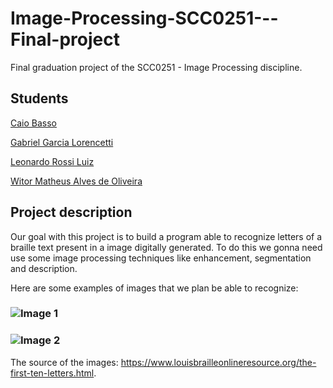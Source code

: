 # Image-Processing-SCC0251---Final-project
Final graduation project of the SCC0251 - Image Processing discipline.

## Students

  [Caio Basso](https://github.com/caioadb)

  [Gabriel Garcia Lorencetti](https://github.com/gabrielgarcia7)

  [Leonardo Rossi Luiz](https://github.com/leonrossi)

  [Witor Matheus Alves de Oliveira](https://github.com/witorMao)

## Project description

Our goal with this project is to build a program able to recognize letters of a braille text present in a image digitally generated. To do this we gonna need use some image processing techniques like enhancement, segmentation and description.

Here are some examples of images that we plan be able to recognize:

  ### ![Image 1](https://www.louisbrailleonlineresource.org/uploads/1/9/4/4/19443713/editor/cci15012018-2.jpg?1516324131)

  ### ![Image 2](https://www.louisbrailleonlineresource.org/uploads/1/9/4/4/19443713/editor/cci15012018-2-2.jpg?1516060813)

The source of the images: https://www.louisbrailleonlineresource.org/the-first-ten-letters.html.
